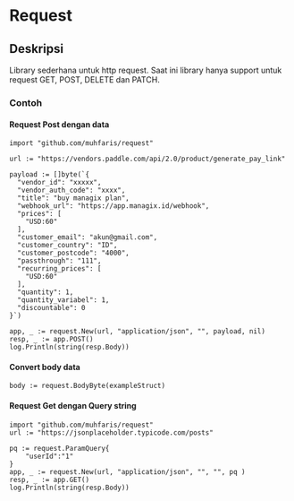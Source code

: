 # Request
## Deskripsi
Library sederhana untuk http request. Saat ini library hanya support untuk request GET, POST, DELETE dan PATCH.

### Contoh
#### Request Post dengan data
```
import "github.com/muhfaris/request"

url := "https://vendors.paddle.com/api/2.0/product/generate_pay_link"

payload := []byte(`{
  "vendor_id": "xxxxx",
  "vendor_auth_code": "xxxx",
  "title": "buy managix plan",
  "webhook_url": "https://app.managix.id/webhook",
  "prices": [
    "USD:60"
  ],
  "customer_email": "akun@gmail.com",
  "customer_country": "ID",
  "customer_postcode": "4000",
  "passthrough": "111",
  "recurring_prices": [
    "USD:60"
  ],
  "quantity": 1,
  "quantity_variabel": 1,
  "discountable": 0
}`)

app, _ := request.New(url, "application/json", "", payload, nil)
resp, _ := app.POST()
log.Println(string(resp.Body))
```

#### Convert body data
```
body := request.BodyByte(exampleStruct)
```

#### Request Get dengan Query string
```
import "github.com/muhfaris/request"
url := "https://jsonplaceholder.typicode.com/posts"

pq := request.ParamQuery{
    "userId":"1"
}
app, _ := request.New(url, "application/json", "", "", pq )
resp, _ := app.GET()
log.Println(string(resp.Body))
```
